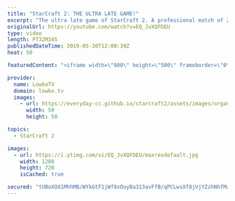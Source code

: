 ```yaml
---
title: "StarCraft 2: THE ULTRA LATE GAME!"
excerpt: "The ultra late game of StarCraft 2. A professional match of Zerg vs Protoss! Subscribe for more videos: http://lowko.tv/youtube More StarCraft 2: https://www.youtube.com/watch?v=NI3-ujm7Ru8  Denver versus Harstem in a really cool game of Zerg vs Protoss. Both players take significant amounts of damage,"
originalUrl: https://youtube.com/watch?v=EQ_JvXQFDEU
type: video
length: PT32M34S
publishedDateTime: 2019-05-30T12:00:39Z
heat: 50

featuredContent: "<iframe width=\"800\" height=\"500\" frameborder=\"0\" src=\"https://www.youtube.com/embed/EQ_JvXQFDEU\" allow=\"accelerometer; autoplay; encrypted-media; gyroscope; picture-in-picture\" allowfullscreen></iframe>"

provider:
  name: LowkoTV
  domain: lowko.tv
  images:
    - url: https://everyday-cc.github.io/starcraft2/assets/images/organizations/lowko.tv-50x50.jpg
      width: 50
      height: 50

topics:
  - StarCraft 2

images:
  - url: https://i.ytimg.com/vi/EQ_JvXQFDEU/maxresdefault.jpg
    width: 1280
    height: 720
    isCached: true

secured: "tUBoXOd1MhhMB/WYkGtF1jWf8xOuyBa313avFfB/qPCLwsXf8jVjYZzhNhfMaMFJiGV+ZCkL/CVo/p8uOiUyggh5c7ajnKE1H0+0/RDCnscZEy+R//NEA6MCFFrCLWhZ3XkIEtLRIvAw8NaeO+bT/bmkrDL+DGr7btjfEbkZm1kT7EH6MdC3tUJ8V+/Ndr69zJQK+6kLwKierxB7BZTC4APJ00SSl2bwAqaa2PWm4aAAkGxE76KtFXJh+RvFLHQU9soaNOq522o5Tuj8EDZQwbjQJlrhQGLUH2w+rO51G7ctzWNVCpeRCYhaIYCQtGCDfY9K8/VftYMTTnYWHJwXISG/jxFx2gjAagT8BffnL5o+19z077TVHSFXKaByFs6y39lgr3+mSBiJ2HLIy3MWjwrsuqt44CZD8z/PtK4ULPM=;GDoh1BnxQgzqalfZkd7zjA=="
---
```


